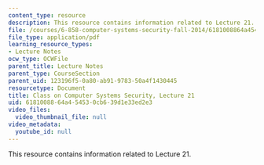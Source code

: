 ```yaml
---
content_type: resource
description: This resource contains information related to Lecture 21.
file: /courses/6-858-computer-systems-security-fall-2014/6181008864a454530cb639d1e33ed2e3_MIT6_858F14_lec21.pdf
file_type: application/pdf
learning_resource_types:
- Lecture Notes
ocw_type: OCWFile
parent_title: Lecture Notes
parent_type: CourseSection
parent_uid: 123196f5-0a80-ab91-9783-50a4f1430445
resourcetype: Document
title: Class on Computer Systems Security, Lecture 21
uid: 61810088-64a4-5453-0cb6-39d1e33ed2e3
video_files:
  video_thumbnail_file: null
video_metadata:
  youtube_id: null
---
```

This resource contains information related to Lecture 21.

